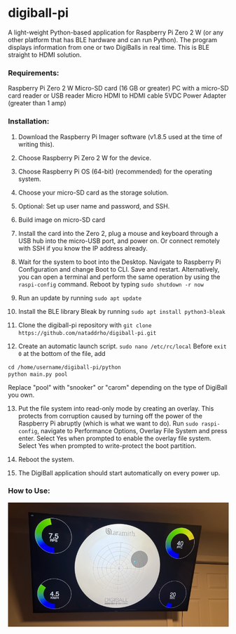 

# digiball-pi
A light-weight Python-based application for Raspberry Pi Zero 2 W (or any other platform that has BLE hardware and can run Python). The program displays information from one or two DigiBalls in real time. This is BLE straight to HDMI solution.

### Requirements:

Raspberry Pi Zero 2 W
Micro-SD card (16 GB or greater)
PC with a micro-SD card reader or USB reader
Micro HDMI to HDMI cable
5VDC Power Adapter (greater than 1 amp)

### Installation:

1. Download the Raspberry Pi Imager software (v1.8.5 used at the time of writing this).

2. Choose Raspberry Pi Zero 2 W for the device.

3. Choose Raspberry Pi OS (64-bit) (recommended) for the operating system.

4. Choose your micro-SD card as the storage solution.

5. Optional: Set up user name and password, and SSH.

6. Build image on micro-SD card

7. Install the card into the Zero 2, plug a mouse and keyboard through a USB hub into the micro-USB port, and power on. Or connect remotely with SSH if you know the IP address already.

8. Wait for the system to boot into the Desktop. Navigate to Raspberry Pi Configuration and change Boot to CLI. Save and restart. Alternatively, you can open a terminal and perform the same operation by using the ```raspi-config``` command. Reboot by typing ```sudo shutdown -r now```

9. Run an update by running ```sudo apt update```

10. Install the BLE library Bleak by running ```sudo apt install python3-bleak```

11. Clone the digiball-pi repository with ```git clone https://github.com/nataddrho/digiball-pi.git```

12. Create an automatic launch script. ```sudo nano /etc/rc/local``` Before ```exit 0``` at the bottom of the file, add

```
cd /home/username/digiball-pi/python
python main.py pool
```

Replace "pool" with "snooker" or "carom" depending on the type of DigiBall you own.

13. Put the file system into read-only mode by creating an overlay. This protects from corruption caused by turning off the power of the Raspberry Pi abruptly (which is what we want to do). Run ```sudo raspi-config```, navigate to Performance Options, Overlay File System and press enter. Select Yes when prompted to enable the overlay file system. Select Yes when prompted to write-protect the boot partition.

14. Reboot the system.

15. The DigiBall application should start automatically on every power up.


### How to Use:

![alt text](https://github.com/nataddrho/digiball-pi/blob/master/pictures/oneplayer.jpg?raw=true)


